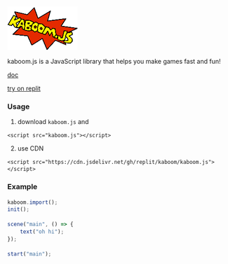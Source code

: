 ![logo](kaboom.png)

kaboom.js is a JavaScript library that helps you make games fast and fun!

[doc](https://doc.gameenv.repl.co/)

[try on replit](https://repl.it/@slmjkdbtl/KaBoomjs-Template#game.js)

### Usage

1. download `kaboom.js` and

```
<script src="kaboom.js"></script>
```

2. use CDN

```
<script src="https://cdn.jsdelivr.net/gh/replit/kaboom/kaboom.js"></script>
```

### Example

```js
kaboom.import();
init();

scene("main", () => {
	text("oh hi");
});

start("main");
```

